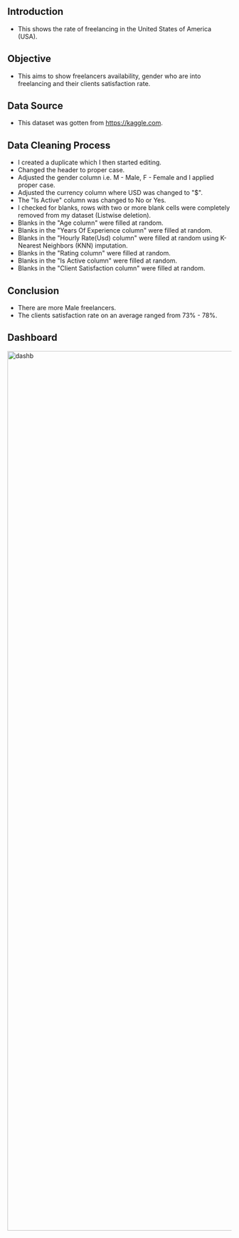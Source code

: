 
## Introduction
- This shows the rate of freelancing in the United States of America (USA).

  
## Objective
- This aims to show freelancers availability, gender who are into freelancing and their clients satisfaction rate.

  
## Data Source
- This dataset was gotten from https://kaggle.com.


## Data Cleaning Process
- I created a duplicate which I then started editing.
- Changed the header to proper case.
- Adjusted the gender column i.e. M - Male, F - Female and I applied proper case.
- Adjusted the currency column where USD was changed to "$".
- The "Is Active" column was changed to No or Yes.
- I checked for blanks, rows with two or more blank cells were completely removed from my dataset (Listwise deletion).
- Blanks in the "Age column" were filled at random.
- Blanks in the "Years Of Experience column" were filled at random.
- Blanks in the "Hourly Rate(Usd) column" were filled at random using K-Nearest Neighbors (KNN) imputation.
- Blanks in the "Rating column" were filled at random.
- Blanks in the "Is Active column" were filled at random.
- Blanks in the "Client Satisfaction column" were filled at random.

  
## Conclusion
- There are more Male freelancers.
- The clients satisfaction rate on an average ranged from 73% - 78%.

  
## Dashboard
<img width="1503" height="1978" alt="dashb" src="https://github.com/user-attachments/assets/4898ae7c-9f46-4350-b08c-63cd288e6f77" />
